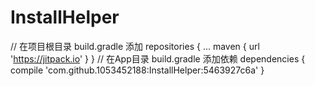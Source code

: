 # InstallHelper
// 在项目根目录 build.gradle 添加
	repositories {
		...
		maven { url 'https://jitpack.io' }
	}
  // 在App目录 build.gradle 添加依赖
  	dependencies {
	        compile 'com.github.1053452188:InstallHelper:5463927c6a'
	}

  
  
